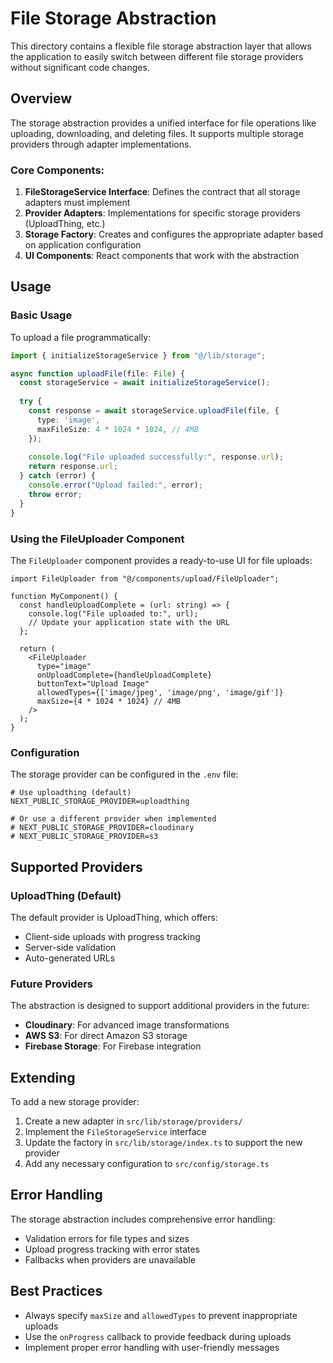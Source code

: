 # File Storage Abstraction

This directory contains a flexible file storage abstraction layer that allows the application to easily switch between different file storage providers without significant code changes.

## Overview

The storage abstraction provides a unified interface for file operations like uploading, downloading, and deleting files. It supports multiple storage providers through adapter implementations.

### Core Components:

1. **FileStorageService Interface**: Defines the contract that all storage adapters must implement
2. **Provider Adapters**: Implementations for specific storage providers (UploadThing, etc.)
3. **Storage Factory**: Creates and configures the appropriate adapter based on application configuration
4. **UI Components**: React components that work with the abstraction

## Usage

### Basic Usage

To upload a file programmatically:

```typescript
import { initializeStorageService } from "@/lib/storage";

async function uploadFile(file: File) {
  const storageService = await initializeStorageService();
  
  try {
    const response = await storageService.uploadFile(file, {
      type: 'image',
      maxFileSize: 4 * 1024 * 1024, // 4MB
    });
    
    console.log("File uploaded successfully:", response.url);
    return response.url;
  } catch (error) {
    console.error("Upload failed:", error);
    throw error;
  }
}
```

### Using the FileUploader Component

The `FileUploader` component provides a ready-to-use UI for file uploads:

```tsx
import FileUploader from "@/components/upload/FileUploader";

function MyComponent() {
  const handleUploadComplete = (url: string) => {
    console.log("File uploaded to:", url);
    // Update your application state with the URL
  };
  
  return (
    <FileUploader
      type="image"
      onUploadComplete={handleUploadComplete}
      buttonText="Upload Image"
      allowedTypes={['image/jpeg', 'image/png', 'image/gif']}
      maxSize={4 * 1024 * 1024} // 4MB
    />
  );
}
```

### Configuration

The storage provider can be configured in the `.env` file:

```
# Use uploadthing (default)
NEXT_PUBLIC_STORAGE_PROVIDER=uploadthing

# Or use a different provider when implemented
# NEXT_PUBLIC_STORAGE_PROVIDER=cloudinary
# NEXT_PUBLIC_STORAGE_PROVIDER=s3
```

## Supported Providers

### UploadThing (Default)

The default provider is UploadThing, which offers:
- Client-side uploads with progress tracking
- Server-side validation
- Auto-generated URLs

### Future Providers

The abstraction is designed to support additional providers in the future:

- **Cloudinary**: For advanced image transformations
- **AWS S3**: For direct Amazon S3 storage
- **Firebase Storage**: For Firebase integration

## Extending

To add a new storage provider:

1. Create a new adapter in `src/lib/storage/providers/`
2. Implement the `FileStorageService` interface
3. Update the factory in `src/lib/storage/index.ts` to support the new provider
4. Add any necessary configuration to `src/config/storage.ts`

## Error Handling

The storage abstraction includes comprehensive error handling:

- Validation errors for file types and sizes
- Upload progress tracking with error states
- Fallbacks when providers are unavailable

## Best Practices

- Always specify `maxSize` and `allowedTypes` to prevent inappropriate uploads
- Use the `onProgress` callback to provide feedback during uploads
- Implement proper error handling with user-friendly messages 